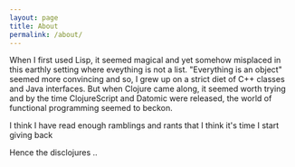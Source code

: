 ```yaml
---
layout: page
title: About
permalink: /about/
---
```


When I first used Lisp, it seemed magical and yet somehow misplaced in this earthly setting where eveything is not a list. "Everything is an object" seemed more convincing and so, I grew up on a strict diet of C++ classes and Java interfaces. But when Clojure came along, it seemed worth trying and by the time ClojureScript and Datomic were released, the world of functional programming seemed to beckon.

I think I have read enough ramblings and rants that I think it's time I start giving back

Hence the disclojures ..

